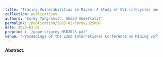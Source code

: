 ```yaml
---
title: "Tracing Vulnerabilities in Maven: A Study of CVE lifecycles and Dependency Networks"
collection: publications
authors: 'Corey Yang-Smith, Ahmad Abdellatif'
permalink: /publication/2025-02-corey2025MSR
date: 2025-02-01
preprint : '/papers/corey_MSR2025.pdf'
venue: "Proceedings of the 22nd International Conference on Mining Software Repositories (MSR'25)"
---
```

 **Abstract:**  
